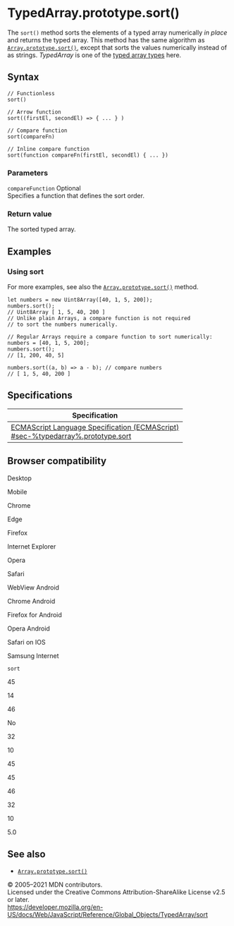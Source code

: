TypedArray.prototype.sort()
===========================

The `sort()` method sorts the elements of a typed array numerically *in place* and returns the typed array. This method has the same algorithm as [`Array.prototype.sort()`](../array/sort), except that sorts the values numerically instead of as strings. *TypedArray* is one of the [typed array types](../typedarray#typedarray_objects) here.

Syntax
------

    // Functionless
    sort()

    // Arrow function
    sort((firstEl, secondEl) => { ... } )

    // Compare function
    sort(compareFn)

    // Inline compare function
    sort(function compareFn(firstEl, secondEl) { ... })

### Parameters

 `compareFunction` <span class="badge inline optional">Optional</span>   
Specifies a function that defines the sort order.

### Return value

The sorted typed array.

Examples
--------

### Using sort

For more examples, see also the [`Array.prototype.sort()`](../array/sort) method.

    let numbers = new Uint8Array([40, 1, 5, 200]);
    numbers.sort();
    // Uint8Array [ 1, 5, 40, 200 ]
    // Unlike plain Arrays, a compare function is not required
    // to sort the numbers numerically.

    // Regular Arrays require a compare function to sort numerically:
    numbers = [40, 1, 5, 200];
    numbers.sort();
    // [1, 200, 40, 5]

    numbers.sort((a, b) => a - b); // compare numbers
    // [ 1, 5, 40, 200 ]

Specifications
--------------

<table><thead><tr class="header"><th>Specification</th></tr></thead><tbody><tr class="odd"><td><a href="#">ECMAScript Language Specification (ECMAScript)<br />
<span class="small">#sec-%typedarray%.prototype.sort</span></a></td></tr></tbody></table>

Browser compatibility
---------------------

Desktop

Mobile

Chrome

Edge

Firefox

Internet Explorer

Opera

Safari

WebView Android

Chrome Android

Firefox for Android

Opera Android

Safari on IOS

Samsung Internet

`sort`

45

14

46

No

32

10

45

45

46

32

10

5.0

See also
--------

-   [`Array.prototype.sort()`](../array/sort)

© 2005–2021 MDN contributors.  
Licensed under the Creative Commons Attribution-ShareAlike License v2.5 or later.  
<a href="https://developer.mozilla.org/en-US/docs/Web/JavaScript/Reference/Global_Objects/TypedArray/sort" class="_attribution-link">https://developer.mozilla.org/en-US/docs/Web/JavaScript/Reference/Global_Objects/TypedArray/sort</a>
